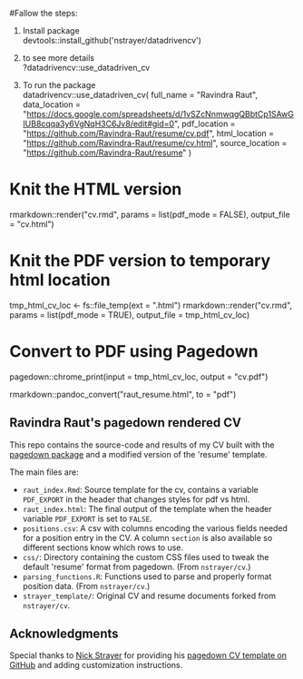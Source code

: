 #Fallow the steps:
1. Install package\
devtools::install_github('nstrayer/datadrivencv')
 
 2. to see more details\
?datadrivencv::use_datadriven_cv

3. To run the package\
datadrivencv::use_datadriven_cv(
    full_name = "Ravindra Raut",
    data_location = "https://docs.google.com/spreadsheets/d/1vSZcNnmwqgQBbtCp1SAwGIUB8cqqa3y6VgNqH3C6Jv8/edit#gid=0",
    pdf_location = "https://github.com/Ravindra-Raut/resume/cv.pdf",
    html_location = "https://github.com/Ravindra-Raut/resume/cv.html",
    source_location = "https://github.com/Ravindra-Raut/resume"
  )

# Knit the HTML version
rmarkdown::render("cv.rmd",
                  params = list(pdf_mode = FALSE),
                  output_file = "cv.html")

# Knit the PDF version to temporary html location
tmp_html_cv_loc <- fs::file_temp(ext = ".html")
rmarkdown::render("cv.rmd",
                  params = list(pdf_mode = TRUE),
                  output_file = tmp_html_cv_loc)

# Convert to PDF using Pagedown
pagedown::chrome_print(input = tmp_html_cv_loc,
                       output = "cv.pdf")


rmarkdown::pandoc_convert("raut_resume.html", to = "pdf")




## Ravindra Raut's pagedown rendered CV

This repo contains the source-code and results of my CV built with the [pagedown package](https://pagedown.rbind.io) and a modified version of the 'resume' template. 

The main files are:

- `raut_index.Rmd`: Source template for the cv, contains a variable `PDF_EXPORT` in the header that changes styles for pdf vs html. 
- `raut_index.html`: The final output of the template when the header variable `PDF_EXPORT` is set to `FALSE`.
- `positions.csv`: A csv with columns encoding the various fields needed for a position entry in the CV. A column `section` is also available so different sections know which rows to use.
- `css/`: Directory containing the custom CSS files used to tweak the default 'resume' format from pagedown. (From `nstrayer/cv`.)
- `parsing_functions.R`: Functions used to parse and properly format position data. (From `nstrayer/cv`.)
- `strayer_template/`: Original CV and resume documents forked from `nstrayer/cv`.

## Acknowledgments

Special thanks to [Nick Strayer](http://nickstrayer.me) for providing his [pagedown CV template on GitHub](https://github.com/nstrayer/cv) and adding customization instructions.
